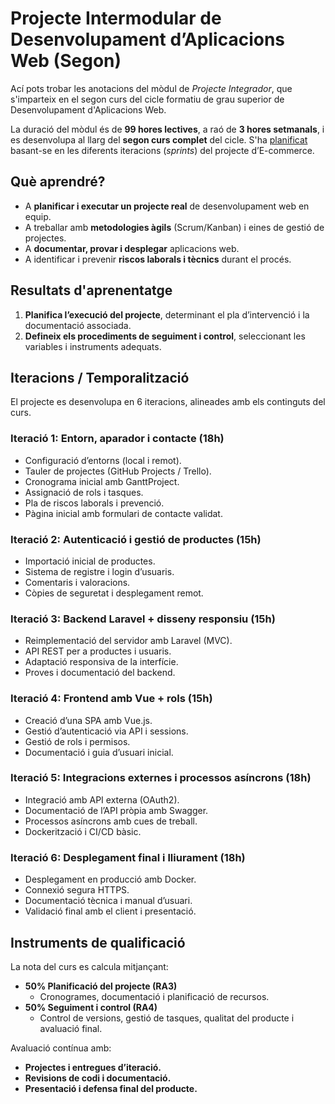 # Projecte Intermodular de Desenvolupament d’Aplicacions Web (Segon)

Ací pots trobar les anotacions del mòdul de *Projecte Integrador*, que s'imparteix en el segon curs del cicle formatiu de grau superior de Desenvolupament d'Aplicacions Web.

La duració del mòdul és de **99 hores lectives**, a raó de **3 hores setmanals**, i es desenvolupa al llarg del **segon curs complet** del cicle. S'ha [planificat](planning.md) basant-se en les diferents iteracions (*sprints*) del projecte d’E-commerce.

## Què aprendré?

* A **planificar i executar un projecte real** de desenvolupament web en equip.
* A treballar amb **metodologies àgils** (Scrum/Kanban) i eines de gestió de projectes.
* A **documentar, provar i desplegar** aplicacions web.
* A identificar i prevenir **riscos laborals i tècnics** durant el procés.

## Resultats d'aprenentatge

1. **Planifica l’execució del projecte**, determinant el pla d’intervenció i la documentació associada.
2. **Defineix els procediments de seguiment i control**, seleccionant les variables i instruments adequats.

## Iteracions / Temporalització

El projecte es desenvolupa en 6 iteracions, alineades amb els continguts del curs.

### Iteració 1: Entorn, aparador i contacte (18h)

* Configuració d’entorns (local i remot).
* Tauler de projectes (GitHub Projects / Trello).
* Cronograma inicial amb GanttProject.
* Assignació de rols i tasques.
* Pla de riscos laborals i prevenció.
* Pàgina inicial amb formulari de contacte validat.

### Iteració 2: Autenticació i gestió de productes (15h)

* Importació inicial de productes.
* Sistema de registre i login d’usuaris.
* Comentaris i valoracions.
* Còpies de seguretat i desplegament remot.

### Iteració 3: Backend Laravel + disseny responsiu (15h)

* Reimplementació del servidor amb Laravel (MVC).
* API REST per a productes i usuaris.
* Adaptació responsiva de la interfície.
* Proves i documentació del backend.

### Iteració 4: Frontend amb Vue + rols (15h)

* Creació d’una SPA amb Vue.js.
* Gestió d’autenticació via API i sessions.
* Gestió de rols i permisos.
* Documentació i guia d’usuari inicial.

### Iteració 5: Integracions externes i processos asíncrons (18h)

* Integració amb API externa (OAuth2).
* Documentació de l’API pròpia amb Swagger.
* Processos asíncrons amb cues de treball.
* Dockerització i CI/CD bàsic.

### Iteració 6: Desplegament final i lliurament (18h)

* Desplegament en producció amb Docker.
* Connexió segura HTTPS.
* Documentació tècnica i manual d’usuari.
* Validació final amb el client i presentació.

## Instruments de qualificació

La nota del curs es calcula mitjançant:

* **50% Planificació del projecte (RA3)**
    * Cronogrames, documentació i planificació de recursos.
* **50% Seguiment i control (RA4)**
    * Control de versions, gestió de tasques, qualitat del producte i avaluació final.

Avaluació contínua amb:
- **Projectes i entregues d’iteració.**
- **Revisions de codi i documentació.**
- **Presentació i defensa final del producte.**  
